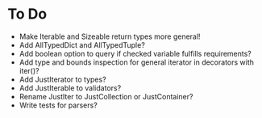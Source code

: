 # To Do
- Make Iterable and Sizeable return types more general!
- Add AllTypedDict and AllTypedTuple?
- Add boolean option to query if checked variable fulfills requirements?
- Add type and bounds inspection for general iterator in decorators with iter()?
- Add JustIterator to types?
- Add JustIterable to validators?
- Rename JustIter to JustCollection or JustContainer?
- Write tests for parsers?
